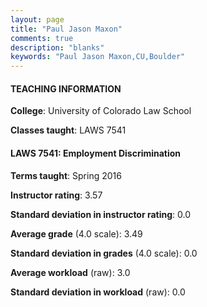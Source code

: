```yaml
---
layout: page
title: "Paul Jason Maxon" 
comments: true
description: "blanks"
keywords: "Paul Jason Maxon,CU,Boulder"
---
```

<head>
<script src="https://ajax.googleapis.com/ajax/libs/jquery/2.1.3/jquery.min.js"></script>
<script src="https://dl.dropboxusercontent.com/s/pc42nxpaw1ea4o9/highcharts.js?dl=0"></script>
<!-- <script src="../assets/js/highcharts.js"></script> -->
<style type="text/css">@font-face {
	font-family: "Bebas Neue";
	src: url(https://www.filehosting.org/file/details/544349/BebasNeue Regular.otf) format("opentype");
	}
	h1.Bebas { 
		font-family: "Bebas Neue", Verdana, Tahoma;
	}
</style>
</head>
	   
#### TEACHING INFORMATION

**College**: University of Colorado Law School

**Classes taught**: LAWS 7541

#### LAWS 7541: Employment Discrimination

**Terms taught**: Spring 2016

**Instructor rating**: 3.57

**Standard deviation in instructor rating**: 0.0

**Average grade** (4.0 scale): 3.49

**Standard deviation in grades** (4.0 scale): 0.0

**Average workload** (raw): 3.0

**Standard deviation in workload** (raw): 0.0

